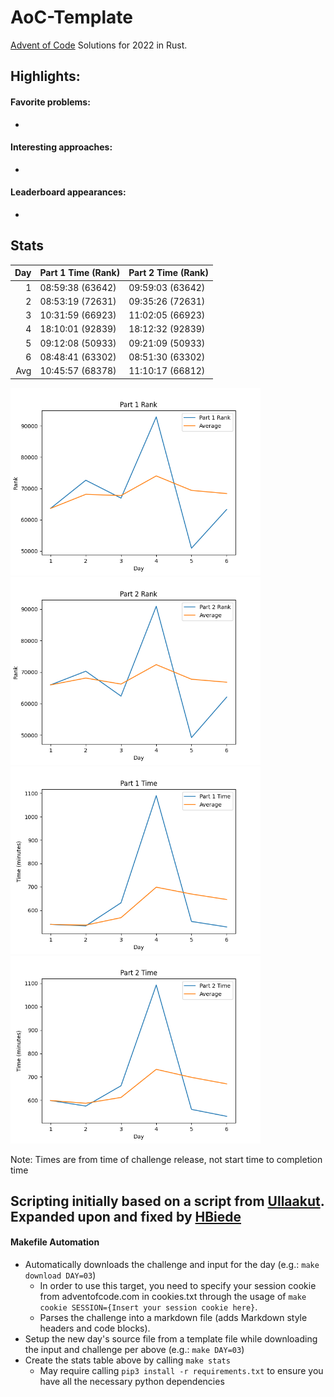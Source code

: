 # AoC-Template

[Advent of Code](https://adventofcode.com) Solutions for 2022 in Rust.

## Highlights:

#### Favorite problems:

-

#### Interesting approaches:

-

#### Leaderboard appearances:

-

## Stats

| Day | Part 1 Time (Rank) | Part 2 Time (Rank) |
| --: | ------------------ | ------------------ |
|   1 | 08:59:38 (63642)   | 09:59:03 (63642)   |
|   2 | 08:53:19 (72631)   | 09:35:26 (72631)   |
|   3 | 10:31:59 (66923)   | 11:02:05 (66923)   |
|   4 | 18:10:01 (92839)   | 18:12:32 (92839)   |
|   5 | 09:12:08 (50933)   | 09:21:09 (50933)   |
|   6 | 08:48:41 (63302)   | 08:51:30 (63302)   |
| Avg | 10:45:57 (68378)   | 11:10:17 (66812)   |

<!--suppress CheckImageSize -->

<img alt="Part 1 Rank" src="statsImages/part1rank.png" width=400> <img alt="Part 2 Rank" src="statsImages/part2rank.png" width=400>
<img alt="Part 1 Time Stats" src="statsImages/part1time.png" width=400> <img alt="Part 2 Time Stats" src="statsImages/part2time.png" width=400>

Note: Times are from time of challenge release, not start time to completion time

## Scripting initially based on a script from [Ullaakut](https://github.com/Ullaakut/aoc19). Expanded upon and fixed by [HBiede](https://github.com/hbiede)

#### Makefile Automation

- Automatically downloads the challenge and input for the day (e.g.: `make download DAY=03`)
  - In order to use this target, you need to specify your session cookie from adventofcode.com in cookies.txt through the usage of `make cookie SESSION={Insert your session cookie here}`.
  - Parses the challenge into a markdown file (adds Markdown style headers and code blocks).
- Setup the new day's source file from a template file while downloading the input and challenge per above (e.g.: `make DAY=03`)
- Create the stats table above by calling `make stats`
  - May require calling `pip3 install -r requirements.txt` to ensure you have all the necessary python dependencies
